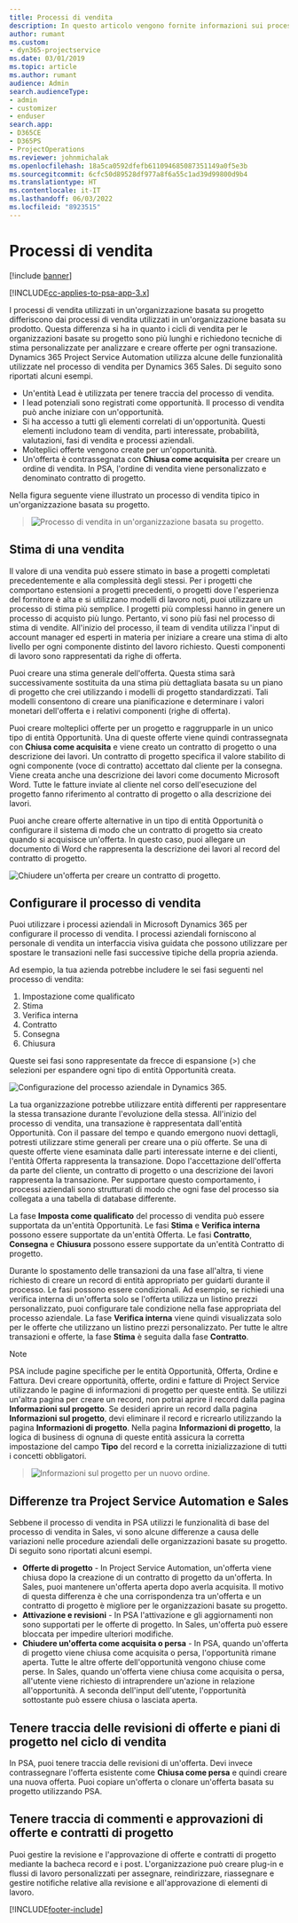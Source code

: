 ```yaml
---
title: Processi di vendita
description: In questo articolo vengono fornite informazioni sui processi di vendita di base.
author: rumant
ms.custom:
- dyn365-projectservice
ms.date: 03/01/2019
ms.topic: article
ms.author: rumant
audience: Admin
search.audienceType:
- admin
- customizer
- enduser
search.app:
- D365CE
- D365PS
- ProjectOperations
ms.reviewer: johnmichalak
ms.openlocfilehash: 18a5ca0592dfefb611094685087351149a0f5e3b
ms.sourcegitcommit: 6cfc50d89528df977a8f6a55c1ad39d99800d9b4
ms.translationtype: HT
ms.contentlocale: it-IT
ms.lasthandoff: 06/03/2022
ms.locfileid: "8923515"
---
```

# <a name="sales-processes"></a>Processi di vendita

[!include [banner](../includes/psa-now-project-operations.md)]

[!INCLUDE[cc-applies-to-psa-app-3.x](../includes/cc-applies-to-psa-app-3x.md)]

I processi di vendita utilizzati in un'organizzazione basata su progetto differiscono dai processi di vendita utilizzati in un'organizzazione basata su prodotto. Questa differenza si ha in quanto i cicli di vendita per le organizzazioni basate su progetto sono più lunghi e richiedono tecniche di stima personalizzate per analizzare e creare offerte per ogni transazione. Dynamics 365 Project Service Automation utilizza alcune delle funzionalità utilizzate nel processo di vendita per Dynamics 365 Sales. Di seguito sono riportati alcuni esempi.

- Un'entità Lead è utilizzata per tenere traccia del processo di vendita.
- I lead potenziali sono registrati come opportunità. Il processo di vendita può anche iniziare con un'opportunità.
- Si ha accesso a tutti gli elementi correlati di un'opportunità. Questi elementi includono team di vendita, parti interessate, probabilità, valutazioni, fasi di vendita e processi aziendali.
- Molteplici offerte vengono create per un'opportunità.
- Un'offerta è contrassegnata con **Chiusa come acquisita** per creare un ordine di vendita. In PSA, l'ordine di vendita viene personalizzato e denominato contratto di progetto.

Nella figura seguente viene illustrato un processo di vendita tipico in un'organizzazione basata su progetto.

> ![Processo di vendita in un'organizzazione basata su progetto.](media/basic-guide-1.png)

## <a name="estimating-a-sale"></a>Stima di una vendita
Il valore di una vendita può essere stimato in base a progetti completati precedentemente e alla complessità degli stessi. Per i progetti che comportano estensioni a progetti precedenti, o progetti dove l'esperienza del fornitore è alta e si utilizzano modelli di lavoro noti, puoi utilizzare un processo di stima più semplice. I progetti più complessi hanno in genere un processo di acquisto più lungo. Pertanto, vi sono più fasi nel processo di stima di vendite. All'inizio del processo, il team di vendita utilizza l'input di account manager ed esperti in materia per iniziare a creare una stima di alto livello per ogni componente distinto del lavoro richiesto. Questi componenti di lavoro sono rappresentati da righe di offerta. 

Puoi creare una stima generale dell'offerta. Questa stima sarà successivamente sostituita da una stima più dettagliata basata su un piano di progetto che crei utilizzando i modelli di progetto standardizzati. Tali modelli consentono di creare una pianificazione e determinare i valori monetari dell'offerta e i relativi componenti (righe di offerta). 

Puoi creare molteplici offerte per un progetto e raggrupparle in un unico tipo di entità Opportunità. Una di queste offerte viene quindi contrassegnata con **Chiusa come acquisita** e viene creato un contratto di progetto o una descrizione dei lavori. Un contratto di progetto specifica il valore stabilito di ogni componente (voce di contratto) accettato dal cliente per la consegna. Viene creata anche una descrizione dei lavori come documento Microsoft Word. Tutte le fatture inviate al cliente nel corso dell'esecuzione del progetto fanno riferimento al contratto di progetto o alla descrizione dei lavori.

Puoi anche creare offerte alternative in un tipo di entità Opportunità o configurare il sistema di modo che un contratto di progetto sia creato quando si acquisisce un'offerta. In questo caso, puoi allegare un documento di Word che rappresenta la descrizione dei lavori al record del contratto di progetto.

![Chiudere un'offerta per creare un contratto di progetto.](media/basic-guide-2.png)

## <a name="configuring-the-sales-process"></a>Configurare il processo di vendita
Puoi utilizzare i processi aziendali in Microsoft Dynamics 365 per configurare il processo di vendita. I processi aziendali forniscono al personale di vendita un interfaccia visiva guidata che possono utilizzare per spostare le transazioni nelle fasi successive tipiche della propria azienda.

Ad esempio, la tua azienda potrebbe includere le sei fasi seguenti nel processo di vendita:

1. Impostazione come qualificato
2. Stima
3. Verifica interna
4. Contratto
5. Consegna
6. Chiusura

Queste sei fasi sono rappresentate da frecce di espansione (\>) che selezioni per espandere ogni tipo di entità Opportunità creata.

![Configurazione del processo aziendale in Dynamics 365.](media/basic-guide-3.png)
 
La tua organizzazione potrebbe utilizzare entità differenti per rappresentare la stessa transazione durante l'evoluzione della stessa. All'inizio del processo di vendita, una transazione è rappresentata dall'entità Opportunità. Con il passare del tempo e quando emergono nuovi dettagli, potresti utilizzare stime generali per creare una o più offerte. Se una di queste offerte viene esaminata dalle parti interessate interne e dei clienti, l'entità Offerta rappresenta la transazione. Dopo l'accettazione dell'offerta da parte del cliente, un contratto di progetto o una descrizione dei lavori rappresenta la transazione. Per supportare questo comportamento, i processi aziendali sono strutturati di modo che ogni fase del processo sia collegata a una tabella di database differente.

La fase **Imposta come qualificato** del processo di vendita può essere supportata da un'entità Opportunità. Le fasi **Stima** e **Verifica interna** possono essere supportate da un'entità Offerta. Le fasi **Contratto**, **Consegna** e **Chiusura** possono essere supportate da un'entità Contratto di progetto.

Durante lo spostamento delle transazioni da una fase all'altra, ti viene richiesto di creare un record di entità appropriato per guidarti durante il processo. Le fasi possono essere condizionali. Ad esempio, se richiedi una verifica interna di un'offerta solo se l'offerta utilizza un listino prezzi personalizzato, puoi configurare tale condizione nella fase appropriata del processo aziendale. La fase **Verifica interna** viene quindi visualizzata solo per le offerte che utilizzano un listino prezzi personalizzato. Per tutte le altre transazioni e offerte, la fase **Stima** è seguita dalla fase **Contratto**.

> [!NOTE]
> PSA include pagine specifiche per le entità Opportunità, Offerta, Ordine e Fattura. Devi creare opportunità, offerte, ordini e fatture di Project Service utilizzando le pagine di informazioni di progetto per queste entità. Se utilizzi un'altra pagina per creare un record, non potrai aprire il record dalla pagina **Informazioni sul progetto**. Se desideri aprire un record dalla pagina **Informazioni sul progetto**, devi eliminare il record e ricrearlo utilizzando la pagina **Informazioni di progetto**. Nella pagina **Informazioni di progetto**, la logica di business di ognuna di queste entità assicura la corretta impostazione del campo **Tipo** del record e la corretta inizializzazione di tutti i concetti obbligatori.

> ![Informazioni sul progetto per un nuovo ordine.](media/basic-guide-4.png)
 
## <a name="differences-between-project-service-automation-and-sales"></a>Differenze tra Project Service Automation e Sales
Sebbene il processo di vendita in PSA utilizzi le funzionalità di base del processo di vendita in Sales, vi sono alcune differenze a causa delle variazioni nelle procedure aziendali delle organizzazioni basate su progetto. Di seguito sono riportati alcuni esempi.

- **Offerte di progetto** - In Project Service Automation, un'offerta viene chiusa dopo la creazione di un contratto di progetto da un'offerta. In Sales, puoi mantenere un'offerta aperta dopo averla acquisita. Il motivo di questa differenza è che una corrispondenza tra un'offerta e un contratto di progetto è migliore per le organizzazioni basate su progetto. 
- **Attivazione e revisioni** - In PSA l'attivazione e gli aggiornamenti non sono supportati per le offerte di progetto. In Sales, un'offerta può essere bloccata per impedire ulteriori modifiche.
- **Chiudere un'offerta come acquisita o persa** - In PSA, quando un'offerta di progetto viene chiusa come acquisita o persa, l'opportunità rimane aperta. Tutte le altre offerte dell'opportunità vengono chiuse come perse. In Sales, quando un'offerta viene chiusa come acquisita o persa, all'utente viene richiesto di intraprendere un'azione in relazione all'opportunità. A seconda dell'input dell'utente, l'opportunità sottostante può essere chiusa o lasciata aperta.

## <a name="tracking-revisions-to-quotes-and-project-plans-in-the-sales-cycle"></a>Tenere traccia delle revisioni di offerte e piani di progetto nel ciclo di vendita
In PSA, puoi tenere traccia delle revisioni di un'offerta. Devi invece contrassegnare l'offerta esistente come **Chiusa come persa** e quindi creare una nuova offerta. Puoi copiare un'offerta o clonare un'offerta basata su progetto utilizzando PSA.

## <a name="tracking-comments-and-approvals-of-quotes-and-project-contracts"></a>Tenere traccia di commenti e approvazioni di offerte e contratti di progetto
Puoi gestire la revisione e l'approvazione di offerte e contratti di progetto mediante la bacheca record e i post. L'organizzazione può creare plug-in e flussi di lavoro personalizzati per assegnare, reindirizzare, riassegnare e gestire notifiche relative alla revisione e all'approvazione di elementi di lavoro.


[!INCLUDE[footer-include](../includes/footer-banner.md)]
